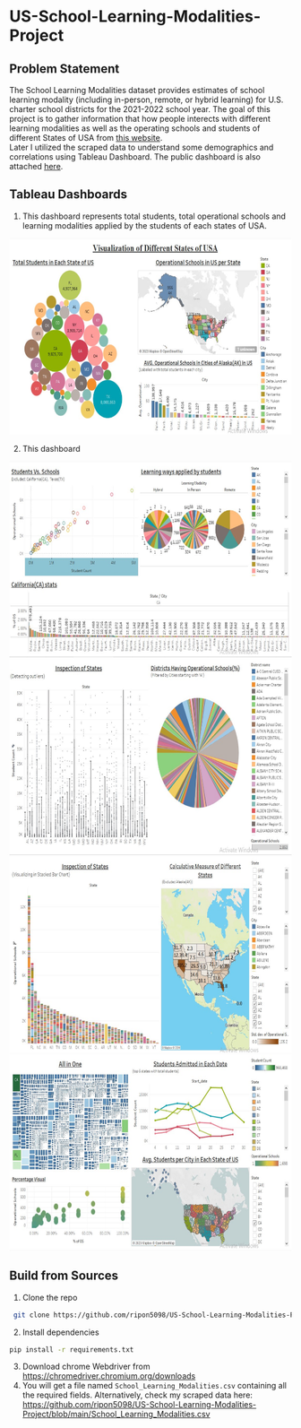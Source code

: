# US-School-Learning-Modalities-Project

## Problem Statement

The School Learning Modalities dataset provides estimates of school learning modality (including in-person, remote, or hybrid learning) for U.S. charter school districts for the 2021-2022 school year. The goal of this project is to gather information that how people interects with different learning modalities as well as the operating schools and students of different States of USA from [this website](https://healthdata.gov/National/School-Learning-Modalities-2021-2022/aitj-yx37).<br/>
Later I utilized the scraped data to understand some demographics and correlations using Tableau Dashboard.
The public dashboard is also attached [here](https://public.tableau.com/app/profile/minhaj.uddin4733/viz/USASchoolLearningModalitiesDataVisualization/PrimaryVisualizations).

## Tableau Dashboards

1. This dashboard represents total students, total operational schools and learning modalities applied by the students of each states of USA.<br/>
<img src = "dashboard_images\primary_viz.jpg" width="700" height="350">

2. This dashboard
<img src = "dashboard_images\selective_viz.jpg" width="700" height="350">
<img src = "dashboard_images\calculative_viz.jpg" width="700" height="350">
<img src = "dashboard_images\calculative_viz2.jpg" width="700" height="350">
<img src = "dashboard_images\overview.jpg" width="700" height="350">

## Build from Sources

1. Clone the repo

```bash
 git clone https://github.com/ripon5098/US-School-Learning-Modalities-Project.git
 ```

2. Install dependencies

```bash
pip install -r requirements.txt
```

3. Download chrome Webdriver from <https://chromedriver.chromium.org/downloads>
4. You will get a file named `School_Learning_Modalities.csv` containing all the required fields.
Alternatively, check my scraped data here: <https://github.com/ripon5098/US-School-Learning-Modalities-Project/blob/main/School_Learning_Modalities.csv>
